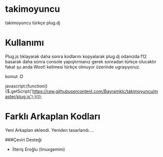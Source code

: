 takimoyuncu
===========

takimoyuncu türkçe plug.dj

Kullanımı
===========

Plug.js tıklayarak daha sonra kodlarını kopyalarak plug.dj odanızda f12 basarak daha sonra console yapıştırmanız gerek sonradan türkçe olucaktır fakat şu anda Woot! kelimesi türkçe olmuyor üzerinde ugraşıyoruz.


komut :D

javascript:(function(){$.getScript('https://raw.githubusercontent.com/Bayramklc/takimoyuncu/master/plug.js');}());


Farklı Arkaplan Kodları
===========

Yeni Arkaplan eklendi. Yeniden tasarlandı....

###Çeviri Desteği

* İlteriş Eroğlu (linuxgemini)
